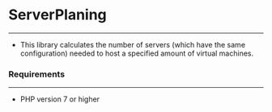 # ServerPlaning
                
----
- This library calculates the number of servers (which have the same configuration) needed to host a specified amount of virtual machines.

### Requirements
                
----

- PHP version 7 or higher

